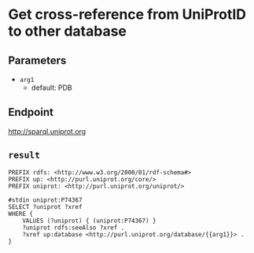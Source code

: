 # Get cross-reference from UniProtID to other database

## Parameters
* `arg1`
  * default: PDB

## Endpoint
http://sparql.uniprot.org

## `result`

```sparql
PREFIX rdfs: <http://www.w3.org/2000/01/rdf-schema#>
PREFIX up: <http://purl.uniprot.org/core/>
PREFIX uniprot: <http://purl.uniprot.org/uniprot/>

#stdin uniprot:P74367
SELECT ?uniprot ?xref
WHERE {
    VALUES (?uniprot) { (uniprot:P74367) }
    ?uniprot rdfs:seeAlso ?xref .
    ?xref up:database <http://purl.uniprot.org/database/{{arg1}}> .
}


```
